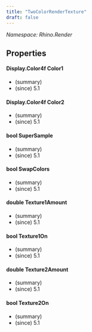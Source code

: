 ```yaml
---
title: "TwoColorRenderTexture"
draft: false
---
```


*Namespace: Rhino.Render*
## Properties
#### Display.Color4f Color1
- (summary) 
- (since) 5.1
#### Display.Color4f Color2
- (summary) 
- (since) 5.1
#### bool SuperSample
- (summary) 
- (since) 5.1
#### bool SwapColors
- (summary) 
- (since) 5.1
#### double Texture1Amount
- (summary) 
- (since) 5.1
#### bool Texture1On
- (summary) 
- (since) 5.1
#### double Texture2Amount
- (summary) 
- (since) 5.1
#### bool Texture2On
- (summary) 
- (since) 5.1
